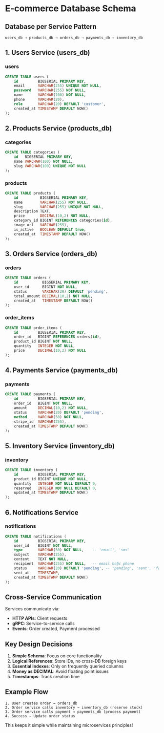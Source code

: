 # E-commerce Database Schema

## Database per Service Pattern

```
users_db → products_db → orders_db → payments_db → inventory_db
```

## 1. Users Service (users_db)

### users
```sql
CREATE TABLE users (
    id         BIGSERIAL PRIMARY KEY,
    email      VARCHAR(255) UNIQUE NOT NULL,
    password   VARCHAR(255) NOT NULL,
    name       VARCHAR(100) NOT NULL,
    phone      VARCHAR(20),
    role       VARCHAR(20) DEFAULT 'customer',
    created_at TIMESTAMP DEFAULT NOW()
);
```

## 2. Products Service (products_db)

### categories
```sql
CREATE TABLE categories (
    id   BIGSERIAL PRIMARY KEY,
    name VARCHAR(100) NOT NULL,
    slug VARCHAR(100) UNIQUE NOT NULL
);
```

### products
```sql
CREATE TABLE products (
    id          BIGSERIAL PRIMARY KEY,
    name        VARCHAR(255) NOT NULL,
    slug        VARCHAR(255) UNIQUE NOT NULL,
    description TEXT,
    price       DECIMAL(10,2) NOT NULL,
    category_id BIGINT REFERENCES categories(id),
    image_url   VARCHAR(255),
    is_active   BOOLEAN DEFAULT true,
    created_at  TIMESTAMP DEFAULT NOW()
);
```

## 3. Orders Service (orders_db)

### orders
```sql
CREATE TABLE orders (
    id           BIGSERIAL PRIMARY KEY,
    user_id      BIGINT NOT NULL,
    status       VARCHAR(20) DEFAULT 'pending',
    total_amount DECIMAL(10,2) NOT NULL,
    created_at   TIMESTAMP DEFAULT NOW()
);
```

### order_items
```sql
CREATE TABLE order_items (
    id         BIGSERIAL PRIMARY KEY,
    order_id   BIGINT REFERENCES orders(id),
    product_id BIGINT NOT NULL,
    quantity   INTEGER NOT NULL,
    price      DECIMAL(10,2) NOT NULL
);
```

## 4. Payments Service (payments_db)

### payments
```sql
CREATE TABLE payments (
    id         BIGSERIAL PRIMARY KEY,
    order_id   BIGINT NOT NULL,
    amount     DECIMAL(10,2) NOT NULL,
    status     VARCHAR(20) DEFAULT 'pending',
    method     VARCHAR(50) NOT NULL,
    stripe_id  VARCHAR(255),
    created_at TIMESTAMP DEFAULT NOW()
);
```

## 5. Inventory Service (inventory_db)

### inventory
```sql
CREATE TABLE inventory (
    id         BIGSERIAL PRIMARY KEY,
    product_id BIGINT UNIQUE NOT NULL,
    quantity   INTEGER NOT NULL DEFAULT 0,
    reserved   INTEGER NOT NULL DEFAULT 0,
    updated_at TIMESTAMP DEFAULT NOW()
);
```

## 6. Notifications Service

### notifications
```sql
CREATE TABLE notifications (
    id         BIGSERIAL PRIMARY KEY,
    user_id    BIGINT NOT NULL,
    type       VARCHAR(50) NOT NULL,    -- 'email', 'sms'
    subject    VARCHAR(255),
    content    TEXT NOT NULL,
    recipient  VARCHAR(255) NOT NULL,   -- email hoặc phone
    status     VARCHAR(20) DEFAULT 'pending', -- 'pending', 'sent', 'failed'
    sent_at    TIMESTAMP,
    created_at TIMESTAMP DEFAULT NOW()
);
```

## Cross-Service Communication

Services communicate via:
- **HTTP APIs**: Client requests
- **gRPC**: Service-to-service calls  
- **Events**: Order created, Payment processed

## Key Design Decisions

1. **Simple Schema**: Focus on core functionality
2. **Logical References**: Store IDs, no cross-DB foreign keys
3. **Essential Indexes**: Only on frequently queried columns
4. **Money as DECIMAL**: Avoid floating point issues
5. **Timestamps**: Track creation time

## Example Flow

```
1. User creates order → orders_db
2. Order service calls inventory → inventory_db (reserve stock)
3. Order service calls payment → payments_db (process payment)
4. Success → Update order status
```

This keeps it simple while maintaining microservices principles!